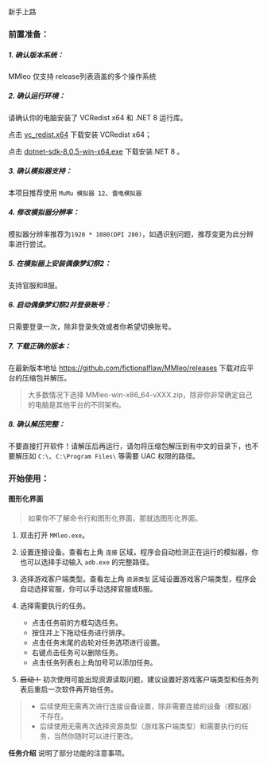 新手上路

### 前置准备：

##### 1. 确认版本系统：

MMleo 仅支持 release列表涵盖的多个操作系统

##### 2. 确认运行环境：

请确认你的电脑安装了 VCRedist x64 和 .NET 8 运行库。

点击 [vc_redist.x64](https://aka.ms/vs/17/release/vc_redist.x64.exe) 下载安装 VCRedist x64；

点击 [dotnet-sdk-8.0.5-win-x64.exe](https://download.visualstudio.microsoft.com/download/pr/ba3a1364-27d8-472e-a33b-5ce0937728aa/6f9495e5a587406c85af6f93b1c89295/dotnet-sdk-8.0.404-win-x64.exe) 下载安装.NET 8 。

##### 3. 确认模拟器支持：

本项目推荐使用 `MuMu 模拟器 12`、`雷电模拟器`

##### 4. 修改模拟器分辨率：

模拟器分辨率推荐为`1920 * 1080(DPI 280)`，如遇识别问题，推荐变更为此分辨率进行尝试。

##### 5. 在模拟器上安装偶像梦幻祭2：

支持官服和B服。

##### 6. 启动偶像梦幻祭2并登录账号：

只需要登录一次，除非登录失效或者你希望切换账号。

##### 7. 下载正确的版本：

在最新版本地址 <https://github.com/fictionalflaw/MMleo/releases> 下载对应平台的压缩包并解压。

> 大多数情况下选择 MMleo-win-x86_64-vXXX.zip，除非你非常确定自己的电脑是其他平台的不同架构。

##### 8. 确认解压完整：

不要直接打开软件！请解压后再运行，请勿将压缩包解压到有中文的目录下，也不要解压如 `C:\`、`C:\Program Files\` 等需要 UAC 权限的路径。

### 开始使用：

#### 图形化界面

> 如果你不了解命令行和图形化界面，那就选图形化界面。

   1. 双击打开 `MMleo.exe`。

   2. 设置连接设备。查看右上角 `连接` 区域，程序会自动检测正在运行的模拟器，你也可以选择手动输入 `adb.exe` 的完整路径。

   3. 选择游戏客户端类型。查看左上角 `资源类型` 区域设置游戏客户端类型，程序会自动选择官服，你可以手动选择官服或B服。

   4. 选择需要执行的任务。
      - 点击任务前的方框勾选任务。
      - 按住并上下拖动任务进行排序。
      - 点击任务末尾的齿轮对任务选项进行设置。
      - 右键点击任务可以删除任务。
      - 点击任务列表右上角加号可以添加任务。

   5. ~~启动！~~ 初次使用可能出现资源读取问题，建议设置好游戏客户端类型和任务列表后重启一次软件再开始任务。

> - 后续使用无需再次进行连接设备设置，除非需要连接的设备（模拟器）不存在。
> - 后续使用无需再次选择资源类型（游戏客户端类型）和需要执行的任务，当然你随时可以进行更改。

 **任务介绍** 说明了部分功能的注意事项。